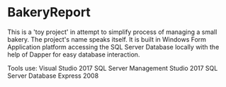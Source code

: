 # BakeryReport
This is a 'toy project' in attempt to simplify process of managing a small bakery.
The project's name speaks itself.
It is built in Windows Form Application platform accessing the SQL Server Database locally with the help of Dapper for easy database interaction.

Tools use:
Visual Studio 2017
SQL Server Management Studio 2017
SQL Server Database Express 2008
